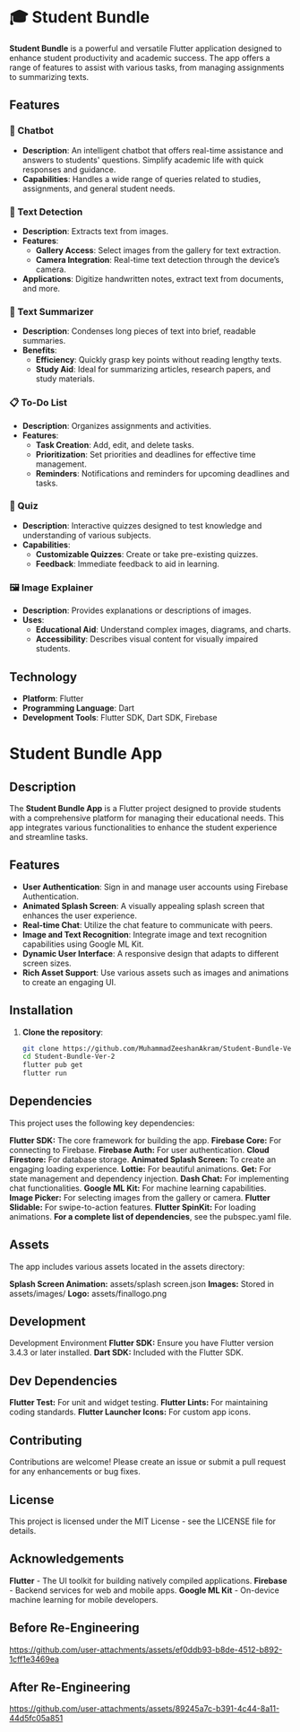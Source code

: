 # 🎓 Student Bundle

**Student Bundle** is a powerful and versatile Flutter application designed to enhance student productivity and academic success. The app offers a range of features to assist with various tasks, from managing assignments to summarizing texts.

## Features

### 🤖 Chatbot
- **Description**: An intelligent chatbot that offers real-time assistance and answers to students' questions. Simplify academic life with quick responses and guidance.
- **Capabilities**: Handles a wide range of queries related to studies, assignments, and general student needs.

### 📸 Text Detection
- **Description**: Extracts text from images.
- **Features**:
  - **Gallery Access**: Select images from the gallery for text extraction.
  - **Camera Integration**: Real-time text detection through the device’s camera.
- **Applications**: Digitize handwritten notes, extract text from documents, and more.

### 📝 Text Summarizer
- **Description**: Condenses long pieces of text into brief, readable summaries.
- **Benefits**:
  - **Efficiency**: Quickly grasp key points without reading lengthy texts.
  - **Study Aid**: Ideal for summarizing articles, research papers, and study materials.

### 📋 To-Do List
- **Description**: Organizes assignments and activities.
- **Features**:
  - **Task Creation**: Add, edit, and delete tasks.
  - **Prioritization**: Set priorities and deadlines for effective time management.
  - **Reminders**: Notifications and reminders for upcoming deadlines and tasks.

### 🧠 Quiz
- **Description**: Interactive quizzes designed to test knowledge and understanding of various subjects.
- **Capabilities**:
  - **Customizable Quizzes**: Create or take pre-existing quizzes.
  - **Feedback**: Immediate feedback to aid in learning.

### 🖼️ Image Explainer
- **Description**: Provides explanations or descriptions of images.
- **Uses**:
  - **Educational Aid**: Understand complex images, diagrams, and charts.
  - **Accessibility**: Describes visual content for visually impaired students.

## Technology

- **Platform**: Flutter
- **Programming Language**: Dart
- **Development Tools**: Flutter SDK, Dart SDK, Firebase 

# Student Bundle App

## Description
The **Student Bundle App** is a Flutter project designed to provide students with a comprehensive platform for managing their educational needs. This app integrates various functionalities to enhance the student experience and streamline tasks.

## Features
- **User Authentication**: Sign in and manage user accounts using Firebase Authentication.
- **Animated Splash Screen**: A visually appealing splash screen that enhances the user experience.
- **Real-time Chat**: Utilize the chat feature to communicate with peers.
- **Image and Text Recognition**: Integrate image and text recognition capabilities using Google ML Kit.
- **Dynamic User Interface**: A responsive design that adapts to different screen sizes.
- **Rich Asset Support**: Use various assets such as images and animations to create an engaging UI.

## Installation
1. **Clone the repository**:
   ```bash
   git clone https://github.com/MuhammadZeeshanAkram/Student-Bundle-Ver-2.git
   cd Student-Bundle-Ver-2
   flutter pub get
   flutter run

## Dependencies
This project uses the following key dependencies:

**Flutter SDK:** The core framework for building the app.
**Firebase Core:** For connecting to Firebase.
**Firebase Auth:** For user authentication.
**Cloud Firestore:** For database storage.
**Animated Splash Screen:** To create an engaging loading experience.
**Lottie:** For beautiful animations.
**Get:** For state management and dependency injection.
**Dash Chat:** For implementing chat functionalities.
**Google ML Kit:** For machine learning capabilities.
**Image Picker:** For selecting images from the gallery or camera.
**Flutter Slidable:** For swipe-to-action features.
**Flutter SpinKit:** For loading animations.
**For a complete list of dependencies**, see the pubspec.yaml file.

## Assets
The app includes various assets located in the assets directory:

**Splash Screen Animation:** assets/splash screen.json
**Images:** Stored in assets/images/
**Logo:** assets/finallogo.png

## Development

Development Environment
**Flutter SDK:** Ensure you have Flutter version 3.4.3 or later installed.
**Dart SDK:** Included with the Flutter SDK.

## Dev Dependencies

**Flutter Test:** For unit and widget testing.
**Flutter Lints:** For maintaining coding standards.
**Flutter Launcher Icons:** For custom app icons.

## Contributing
Contributions are welcome! Please create an issue or submit a pull request for any enhancements or bug fixes.

## License
This project is licensed under the MIT License - see the LICENSE file for details.

## Acknowledgements
**Flutter** - The UI toolkit for building natively compiled applications.
**Firebase** - Backend services for web and mobile apps.
**Google ML Kit** - On-device machine learning for mobile developers.

## Before Re-Engineering

https://github.com/user-attachments/assets/ef0ddb93-b8de-4512-b892-1cff1e3469ea


## After Re-Engineering
https://github.com/user-attachments/assets/89245a7c-b391-4c44-8a11-44d5fc05a851

